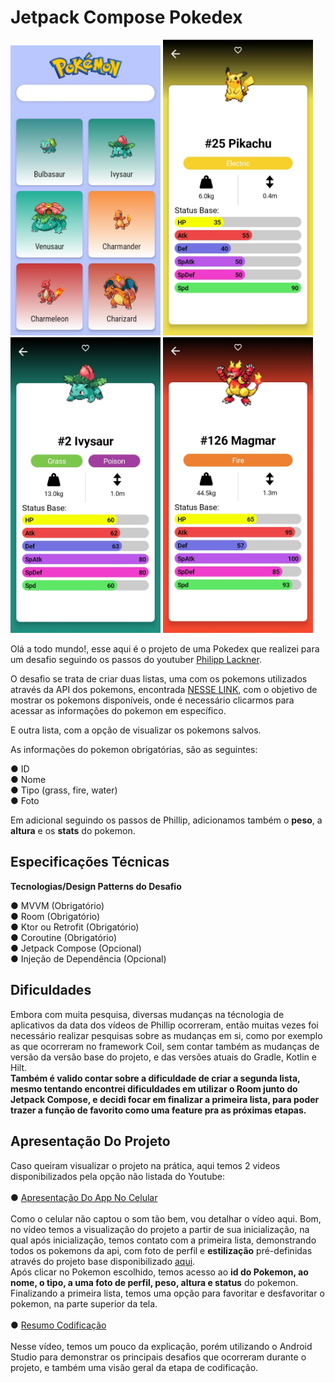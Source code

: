 # Jetpack Compose Pokedex

<img src="https://github.com/diandrade/Pokedex-Challenge/blob/cb67ea904f42e682957728ea821722d6d30ce1b1/img/WhatsApp%20Image%202022-08-22%20at%2007.45.05.jpeg" alt="JetNews" width="240"></img>
<img src="https://github.com/diandrade/Pokedex-Challenge/blob/784d3a24e31c9cf02ec833fdd67f7cb1f77ecc97/img/WhatsApp%20Image%202022-08-22%20at%2007.45.05%20(2).jpeg" alt="JetNews" width="240"></img>
<img src="https://github.com/diandrade/Pokedex-Challenge/blob/885ad43aa317ab55679afd46ac0d501964b99fee/img/WhatsApp%20Image%202022-08-22%20at%2007.45.05%20(1).jpeg" alt="JetNews" width="240"></img>
<img src="https://github.com/diandrade/Pokedex-Challenge/blob/cb67ea904f42e682957728ea821722d6d30ce1b1/img/WhatsApp%20Image%202022-08-22%20at%2007.45.06.jpeg" alt="JetNews" width="240"></img>


Olá a todo mundo!, esse aqui é o projeto de uma Pokedex que realizei para um desafio seguindo os passos do youtuber [Philipp Lackner](https://www.youtube.com/c/PhilippLackner).

O desafio se trata de criar duas listas, uma com os pokemons utilizados através da API dos pokemons, encontrada [NESSE LINK](https://pokeapi.co), com o objetivo de mostrar os pokemons disponíveis, onde é necessário clicarmos para acessar as informações do pokemon em específico.

E outra lista, com a opção de visualizar os pokemons salvos.

As informações do pokemon obrigatórias, são as seguintes:

● ID
<br/>
● Nome
<br/>
● Tipo (grass, fire, water)
<br/>
● Foto

Em adicional seguindo os passos de Phillip, adicionamos também o **peso**, a **altura** e os **stats** do pokemon.

## Especificações Técnicas

**Tecnologias/Design Patterns do Desafio**

● MVVM (Obrigatório)
<br/>
● Room (Obrigatório)
<br/>
● Ktor ou Retrofit (Obrigatório)
<br/>
● Coroutine (Obrigatório)
<br/>
● Jetpack Compose (Opcional)
<br/>
● Injeção de Dependência (Opcional) 

## Dificuldades

Embora com muita pesquisa, diversas mudanças na técnologia de aplicativos da data dos vídeos de Phillip ocorreram, então muitas vezes foi necessário realizar pesquisas sobre as mudanças em si, como por exemplo as que ocorreram no framework Coil, sem contar também as mudanças de versão da versão base do projeto, e das versões atuais do Gradle, Kotlin e Hilt.
<br/>
**Também é valido contar sobre a dificuldade de criar a segunda lista, mesmo tentando encontrei dificuldades em utilizar o Room junto do Jetpack Compose, e decidi focar em finalizar a primeira lista, para poder trazer a função de favorito como uma feature pra as próximas etapas.**

## Apresentação Do Projeto

Caso queiram visualizar o projeto na prática, aqui temos 2 videos disponibilizados pela opção não listada do Youtube:
<br/>
<br/>
● [Apresentação Do App No Celular](https://youtu.be/wcucE0zaZ-k)
<br/>
<br/>
Como o celular não captou o som tão bem, vou detalhar o vídeo aqui. Bom, no vídeo temos a visualização do projeto a partir de sua inicialização, na qual após inicialização, temos contato com a primeira lista, demonstrando todos os pokemons da api, com foto de perfil e **estilização** pré-definidas através do projeto base disponibilizado [aqui](https://github.com/philipplackner/JetpackComposePokedex).
<br/>
Após clicar no Pokemon escolhido, temos acesso ao **id do Pokemon, ao nome, o tipo, a uma foto de perfil, peso, altura e status** do pokemon.
<br/>
Finalizando a primeira lista, temos uma opção para favoritar e desfavoritar o pokemon, na parte superior da tela.
<br/>
<br/>
● [Resumo Codificação]()
<br/>
<br/>
Nesse vídeo, temos um pouco da explicação, porém utilizando o Android Studio para demonstrar os principais desafios que ocorreram durante o projeto, e também uma visão geral da etapa de codificação.








